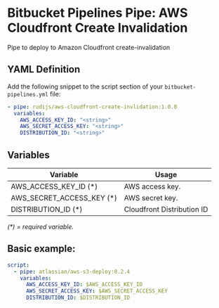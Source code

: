 # Bitbucket Pipelines Pipe: AWS Cloudfront Create Invalidation

Pipe to deploy to Amazon Cloudfront create-invalidation

## YAML Definition

Add the following snippet to the script section of your `bitbucket-pipelines.yml` file:

```yaml
- pipe: rudijs/aws-cloudfront-create-invlidation:1.0.0
  variables:
    AWS_ACCESS_KEY_ID: "<string>"
    AWS_SECRET_ACCESS_KEY: "<string>"
    DISTRIBUTION_ID: "<string>"
```

## Variables

| Variable                   | Usage                      |
| -------------------------- | -------------------------- |
| AWS_ACCESS_KEY_ID (\*)     | AWS access key.            |
| AWS_SECRET_ACCESS_KEY (\*) | AWS secret key.            |
| DISTRIBUTION_ID (\*)       | Cloudfront Distribution ID |

_(\*) = required variable._

## Basic example:

```yaml
script:
  - pipe: atlassian/aws-s3-deploy:0.2.4
    variables:
      AWS_ACCESS_KEY_ID: $AWS_ACCESS_KEY_ID
      AWS_SECRET_ACCESS_KEY: $AWS_SECRET_ACCESS_KEY
      DISTRIBUTION_ID: $DISTRIBUTION_ID
```
